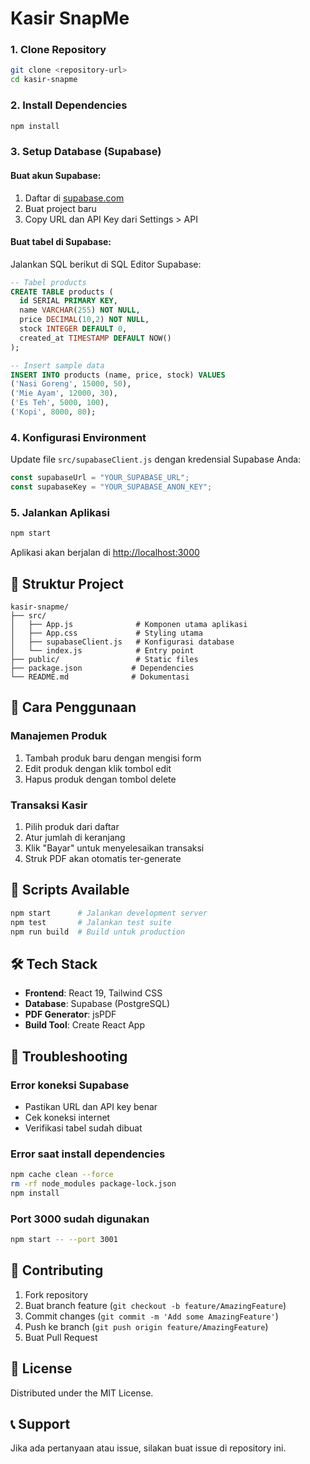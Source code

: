 # Kasir SnapMe

### 1. Clone Repository

```bash
git clone <repository-url>
cd kasir-snapme
```

### 2. Install Dependencies

```bash
npm install
```

### 3. Setup Database (Supabase)

#### Buat akun Supabase:

1. Daftar di [supabase.com](https://supabase.com)
2. Buat project baru
3. Copy URL dan API Key dari Settings > API

#### Buat tabel di Supabase:

Jalankan SQL berikut di SQL Editor Supabase:

```sql
-- Tabel products
CREATE TABLE products (
  id SERIAL PRIMARY KEY,
  name VARCHAR(255) NOT NULL,
  price DECIMAL(10,2) NOT NULL,
  stock INTEGER DEFAULT 0,
  created_at TIMESTAMP DEFAULT NOW()
);

-- Insert sample data
INSERT INTO products (name, price, stock) VALUES
('Nasi Goreng', 15000, 50),
('Mie Ayam', 12000, 30),
('Es Teh', 5000, 100),
('Kopi', 8000, 80);
```

### 4. Konfigurasi Environment

Update file `src/supabaseClient.js` dengan kredensial Supabase Anda:

```javascript
const supabaseUrl = "YOUR_SUPABASE_URL";
const supabaseKey = "YOUR_SUPABASE_ANON_KEY";
```

### 5. Jalankan Aplikasi

```bash
npm start
```

Aplikasi akan berjalan di [http://localhost:3000](http://localhost:3000)

## 📁 Struktur Project

```
kasir-snapme/
├── src/
│   ├── App.js              # Komponen utama aplikasi
│   ├── App.css             # Styling utama
│   ├── supabaseClient.js   # Konfigurasi database
│   └── index.js            # Entry point
├── public/                 # Static files
├── package.json           # Dependencies
└── README.md              # Dokumentasi
```

## 🎯 Cara Penggunaan

### Manajemen Produk

1. Tambah produk baru dengan mengisi form
2. Edit produk dengan klik tombol edit
3. Hapus produk dengan tombol delete

### Transaksi Kasir

1. Pilih produk dari daftar
2. Atur jumlah di keranjang
3. Klik "Bayar" untuk menyelesaikan transaksi
4. Struk PDF akan otomatis ter-generate

## 🔧 Scripts Available

```bash
npm start      # Jalankan development server
npm test       # Jalankan test suite
npm run build  # Build untuk production
```

## 🛠️ Tech Stack

- **Frontend**: React 19, Tailwind CSS
- **Database**: Supabase (PostgreSQL)
- **PDF Generator**: jsPDF
- **Build Tool**: Create React App

## 📝 Troubleshooting

### Error koneksi Supabase

- Pastikan URL dan API key benar
- Cek koneksi internet
- Verifikasi tabel sudah dibuat

### Error saat install dependencies

```bash
npm cache clean --force
rm -rf node_modules package-lock.json
npm install
```

### Port 3000 sudah digunakan

```bash
npm start -- --port 3001
```

## 🤝 Contributing

1. Fork repository
2. Buat branch feature (`git checkout -b feature/AmazingFeature`)
3. Commit changes (`git commit -m 'Add some AmazingFeature'`)
4. Push ke branch (`git push origin feature/AmazingFeature`)
5. Buat Pull Request

## 📄 License

Distributed under the MIT License.

## 📞 Support

Jika ada pertanyaan atau issue, silakan buat issue di repository ini.
